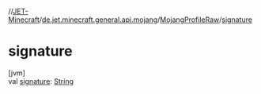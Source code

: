//[JET-Minecraft](../../../index.md)/[de.jet.minecraft.general.api.mojang](../index.md)/[MojangProfileRaw](index.md)/[signature](signature.md)

# signature

[jvm]\
val [signature](signature.md): [String](https://kotlinlang.org/api/latest/jvm/stdlib/kotlin/-string/index.html)
